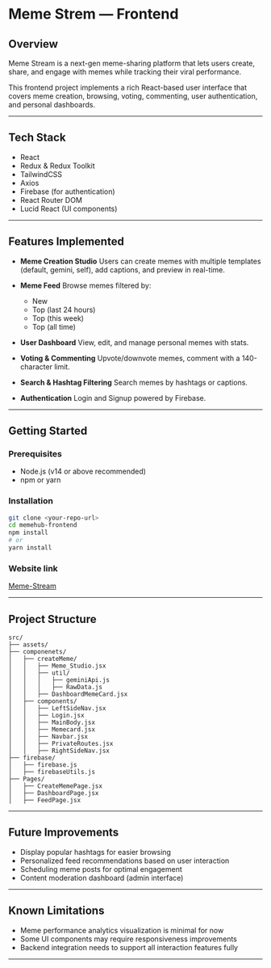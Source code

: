 # Meme Strem — Frontend

## Overview

Meme Stream is a next-gen meme-sharing platform that lets users create, share, and engage with memes while tracking their viral performance.

This frontend project implements a rich React-based user interface that covers meme creation, browsing, voting, commenting, user authentication, and personal dashboards.

---

## Tech Stack

* React
* Redux & Redux Toolkit
* TailwindCSS
* Axios
* Firebase (for authentication)
* React Router DOM
* Lucid React (UI components)

---

## Features Implemented

* **Meme Creation Studio**
  Users can create memes with multiple templates (default, gemini, self), add captions, and preview in real-time.

* **Meme Feed**
  Browse memes filtered by:

  * New
  * Top (last 24 hours)
  * Top (this week)
  * Top (all time)

* **User Dashboard**
  View, edit, and manage personal memes with stats.

* **Voting & Commenting**
  Upvote/downvote memes, comment with a 140-character limit.

* **Search & Hashtag Filtering**
  Search memes by hashtags or captions.

* **Authentication**
  Login and Signup powered by Firebase.

---

## Getting Started

### Prerequisites

* Node.js (v14 or above recommended)
* npm or yarn

### Installation

```bash
git clone <your-repo-url>
cd memehub-frontend
npm install
# or
yarn install
```

### Website link

[Meme-Stream](https://memestream.vercel.app/)

---

## Project Structure

```
src/
├── assets/
├── componenets/
│   ├── createMeme/
│   │   ├── Meme_Studio.jsx
│   │   ├── util/
│   │   │   ├── geminiApi.js
│   │   │   ├── RawData.js
│   │   ├── DashboardMemeCard.jsx
│   ├── components/
│   │   ├── LeftSideNav.jsx
│   │   ├── Login.jsx
│   │   ├── MainBody.jsx
│   │   ├── Memecard.jsx
│   │   ├── Navbar.jsx
│   │   ├── PrivateRoutes.jsx
│   │   ├── RightSideNav.jsx
├── firebase/
│   ├── firebase.js
│   ├── firebaseUtils.js
├── Pages/
│   ├── CreateMemePage.jsx
│   ├── DashboardPage.jsx
│   ├── FeedPage.jsx
```

---

## Future Improvements

* Display popular hashtags for easier browsing
* Personalized feed recommendations based on user interaction
* Scheduling meme posts for optimal engagement
* Content moderation dashboard (admin interface)

---

## Known Limitations

* Meme performance analytics visualization is minimal for now
* Some UI components may require responsiveness improvements
* Backend integration needs to support all interaction features fully

---